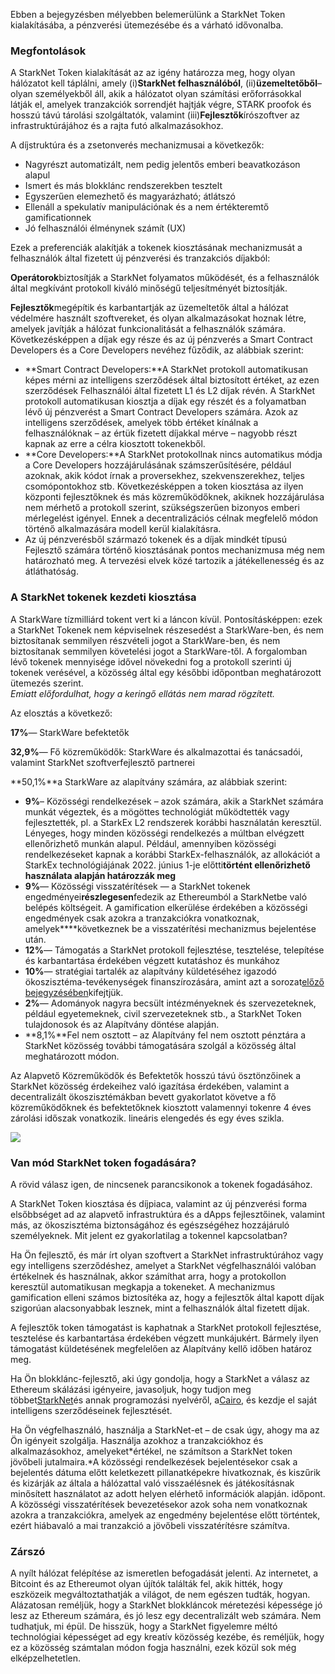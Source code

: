 Ebben a bejegyzésben mélyebben belemerülünk a StarkNet Token kialakításába, a pénzverési ütemezésébe és a várható idővonalba.

### Megfontolások

A StarkNet Token kialakítását az az igény határozza meg, hogy olyan hálózatot kell táplálni, amely (i)**StarkNet felhasználóból**, (ii)**üzemeltetőből**– olyan személyekből áll, akik a hálózatot olyan számítási erőforrásokkal látják el, amelyek tranzakciók sorrendjét hajtják végre, STARK proofok és hosszú távú tárolási szolgáltatók, valamint (iii)**Fejlesztők**írószoftver az infrastruktúrájához és a rajta futó alkalmazásokhoz.

A díjstruktúra és a zsetonverés mechanizmusai a következők:

* Nagyrészt automatizált, nem pedig jelentős emberi beavatkozáson alapul
* Ismert és más blokklánc rendszerekben tesztelt
* Egyszerűen elemezhető és magyarázható; átlátszó
* Ellenáll a spekulatív manipulációnak és a nem értékteremtő gamificationnek
* Jó felhasználói élménynek számít (UX)

Ezek a preferenciák alakítják a tokenek kiosztásának mechanizmusát a felhasználók által fizetett új pénzverési és tranzakciós díjakból:

**Operátorok**biztosítják a StarkNet folyamatos működését, és a felhasználók által megkívánt protokoll kiváló minőségű teljesítményét biztosítják.

**Fejlesztők**megépítik és karbantartják az üzemeltetők által a hálózat védelmére használt szoftvereket, és olyan alkalmazásokat hoznak létre, amelyek javítják a hálózat funkcionalitását a felhasználók számára. Következésképpen a díjak egy része és az új pénzverés a Smart Contract Developers és a Core Developers nevéhez fűződik, az alábbiak szerint:

* **Smart Contract Developers:**A StarkNet protokoll automatikusan képes mérni az intelligens szerződések által biztosított értéket, az ezen szerződések Felhasználói által fizetett L1 és L2 díjak révén. A StarkNet protokoll automatikusan kiosztja a díjak egy részét és a folyamatban lévő új pénzverést a Smart Contract Developers számára. Azok az intelligens szerződések, amelyek több értéket kínálnak a felhasználóknak – az értük fizetett díjakkal mérve – nagyobb részt kapnak az erre a célra kiosztott tokenekből.
* **Core Developers:**A StarkNet protokollnak nincs automatikus módja a Core Developers hozzájárulásának számszerűsítésére, például azoknak, akik kódot írnak a proversekhez, szekvenszerekhez, teljes csomópontokhoz stb. Következésképpen a token kiosztása az ilyen központi fejlesztőknek és más közreműködőknek, akiknek hozzájárulása nem mérhető a protokoll szerint, szükségszerűen bizonyos emberi mérlegelést igényel. Ennek a decentralizációs célnak megfelelő módon történő alkalmazására modell kerül kialakításra.
* Az új pénzverésből származó tokenek és a díjak mindkét típusú Fejlesztő számára történő kiosztásának pontos mechanizmusa még nem határozható meg. A tervezési elvek közé tartozik a játékellenesség és az átláthatóság.

### A StarkNet tokenek kezdeti kiosztása

A StarkWare tízmilliárd tokent vert ki a láncon kívül. Pontosításképpen: ezek a StarkNet Tokenek nem képviselnek részesedést a StarkWare-ben, és nem biztosítanak semmilyen részvételi jogot a StarkWare-ben, és nem biztosítanak semmilyen követelési jogot a StarkWare-től. A forgalomban lévő tokenek mennyisége idővel növekedni fog a protokoll szerinti új tokenek verésével, a közösség által egy későbbi időpontban meghatározott ütemezés szerint.\
*Emiatt előfordulhat, hogy a keringő ellátás nem marad rögzített.*

Az elosztás a következő:

**17%**— StarkWare befektetők

**32,9%**— Fő közreműködők: StarkWare és alkalmazottai és tanácsadói, valamint StarkNet szoftverfejlesztő partnerei

**50,1%**a StarkWare az alapítvány számára, az alábbiak szerint:

* **9%**– Közösségi rendelkezések – azok számára, akik a StarkNet számára munkát végeztek, és a mögöttes technológiát működtették vagy fejlesztették, pl. a StarkEx L2 rendszerek korábbi használatán keresztül. Lényeges, hogy minden közösségi rendelkezés a múltban elvégzett ellenőrizhető munkán alapul. Például, amennyiben közösségi rendelkezéseket kapnak a korábbi StarkEx-felhasználók, az allokációt a StarkEx technológiájának 2022. június 1-je előtti**történt ellenőrizhető használata alapján határozzák meg**
* **9%**— Közösségi visszatérítések — a StarkNet tokenek engedményei**részlegesen**fedezik az Ethereumból a StarkNetbe való belépés költségeit. A gamification elkerülése érdekében a közösségi engedmények csak azokra a tranzakciókra vonatkoznak, amelyek****következnek be a visszatérítési mechanizmus bejelentése után.
* **12%**— Támogatás a StarkNet protokoll fejlesztése, tesztelése, telepítése és karbantartása érdekében végzett kutatáshoz és munkához
* **10%**— stratégiai tartalék az alapítvány küldetéséhez igazodó ökoszisztéma-tevékenységek finanszírozására, amint azt a sorozat[előző bejegyzésében](https://medium.com/@starkware/part-2-a-decentralization-and-governance-proposal-for-starknet-23e335645778)kifejtjük.
* **2%**— Adományok nagyra becsült intézményeknek és szervezeteknek, például egyetemeknek, civil szervezeteknek stb., a StarkNet Token tulajdonosok és az Alapítvány döntése alapján.
* **8,1%**Fel nem osztott – az Alapítvány fel nem osztott pénztára a StarkNet közösség további támogatására szolgál a közösség által meghatározott módon.

Az Alapvető Közreműködők és Befektetők hosszú távú ösztönzőinek a StarkNet közösség érdekeihez való igazítása érdekében, valamint a decentralizált ökoszisztémákban bevett gyakorlatot követve a fő közreműködőknek és befektetőknek kiosztott valamennyi tokenre 4 éves zárolási időszak vonatkozik. lineáris elengedés és egy éves szikla.

![](/assets/1_qcosthgskfd-q6bn3yzghq-1.png)

### Van mód StarkNet token fogadására?

A rövid válasz igen, de nincsenek parancsikonok a tokenek fogadásához.

A StarkNet Token kiosztása és díjpiaca, valamint az új pénzverési forma elsőbbséget ad az alapvető infrastruktúra és a dApps fejlesztőinek, valamint más, az ökoszisztéma biztonságához és egészségéhez hozzájáruló személyeknek. Mit jelent ez gyakorlatilag a tokennel kapcsolatban?

Ha Ön fejlesztő, és már írt olyan szoftvert a StarkNet infrastruktúrához vagy egy intelligens szerződéshez, amelyet a StarkNet végfelhasználói valóban értékelnek és használnak, akkor számíthat arra, hogy a protokollon keresztül automatikusan megkapja a tokeneket. A mechanizmus gamification elleni számos biztosítéka az, hogy a fejlesztők által kapott díjak szigorúan alacsonyabbak lesznek, mint a felhasználók által fizetett díjak.

A fejlesztők token támogatást is kaphatnak a StarkNet protokoll fejlesztése, tesztelése és karbantartása érdekében végzett munkájukért. Bármely ilyen támogatást küldetésének megfelelően az Alapítvány kellő időben határoz meg.

Ha Ön blokklánc-fejlesztő, aki úgy gondolja, hogy a StarkNet a válasz az Ethereum skálázási igényeire, javasoljuk, hogy tudjon meg többet[StarkNet](https://starknet.io/)és annak programozási nyelvéről, a[Cairo](https://www.cairo-lang.org/), és kezdje el saját intelligens szerződéseinek fejlesztését.

Ha Ön végfelhasználó, használja a StarkNet-et – de csak úgy, ahogy ma az Ön igényeit szolgálja. Használja azokhoz a tranzakciókhoz és alkalmazásokhoz, amelyeket*értékel, ne számítson a StarkNet token jövőbeli jutalmaira.*A közösségi rendelkezések bejelentésekor csak a bejelentés dátuma előtt keletkezett pillanatképekre hivatkoznak, és kiszűrik és kizárják az általa a hálózattal való visszaélésnek és játékosításnak minősített használatot az adott helyen elérhető információk alapján. időpont. A közösségi visszatérítések bevezetésekor azok soha nem vonatkoznak azokra a tranzakciókra, amelyek az engedmény bejelentése előtt történtek, ezért hiábavaló a mai tranzakció a jövőbeli visszatérítésre számítva.

### Zárszó

A nyílt hálózat felépítése az ismeretlen befogadását jelenti. Az internetet, a Bitcoint és az Ethereumot olyan újítók találták fel, akik hitték, hogy eszközeik megváltoztathatják a világot, de nem egészen tudták, hogyan. Alázatosan reméljük, hogy a StarkNet blokkláncok méretezési képessége jó lesz az Ethereum számára, és jó lesz egy decentralizált web számára. Nem tudhatjuk, mi épül. De hisszük, hogy a StarkNet figyelemre méltó technológiai képességet ad egy kreatív közösség kezébe, és reméljük, hogy ez a közösség számtalan módon fogja használni, ezek közül sok még elképzelhetetlen.